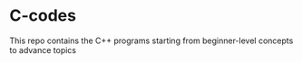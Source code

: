 # C-codes
This repo contains the C++ programs starting from beginner-level concepts to advance topics
